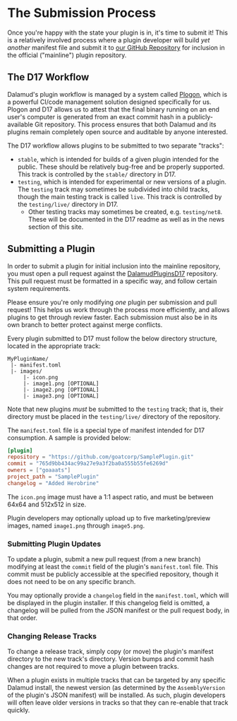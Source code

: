 # The Submission Process

Once you're happy with the state your plugin is in, it's time to submit it! This is a relatively involved process
where a plugin developer will build *yet another* manifest file and submit it to [our GitHub Repository][d17] for
inclusion in the official ("mainline") plugin repository.

## The D17 Workflow

Dalamud's plugin workflow is managed by a system called [Plogon][plogon], which is a powerful CI/code management
solution designed specifically for us. Plogon and D17 allows us to attest that the final binary running on an end user's
computer is generated from an exact commit hash in a publicly-available Git repository. This process ensures that both
Dalamud and its plugins remain completely open source and auditable by anyone interested.

The D17 workflow allows plugins to be submitted to two separate "tracks":

* `stable`, which is intended for builds of a given plugin intended for the public. These should be relatively
  bug-free and be properly supported. This track is controlled by the `stable/` directory in D17.
* `testing`, which is intended for experimental or new versions of a plugin. The `testing` track may sometimes be
  subdivided into child tracks, though the main testing track is called `live`. This track is controlled by the
  `testing/live/` directory in D17.
  * Other testing tracks may sometimes be created, e.g. `testing/net8`. These will be documented in the D17 readme as
    well as in the news section of this site. 

## Submitting a Plugin

In order to submit a plugin for initial inclusion into the mainline repository, you must open a pull request against
the [DalamudPluginsD17][d17] repository. This pull request must be formatted in a specific way, and follow certain
system requirements.

Please ensure you're only modifying *one* plugin per submission and pull request! This helps us work through the process
more efficiently, and allows plugins to get through review faster. Each submission must also be in its own branch to 
better protect against merge conflicts.

Every plugin submitted to D17 must follow the below directory structure, located in the appropriate track:

```
MyPluginName/
 |- manifest.toml
 |- images/
     |- icon.png
     |- image1.png [OPTIONAL]
     |- image2.png [OPTIONAL]
     |- image3.png [OPTIONAL]

```

Note that new plugins *must* be submitted to the `testing` track; that is, their directory must be placed in the
`testing/live/` directory of the repository.

The `manifest.toml` file is a special type of manifest intended for D17 consumption. A sample is provided below:

```toml
[plugin]
repository = "https://github.com/goatcorp/SamplePlugin.git"
commit = "765d9bb434ac99a27e9a3f2ba0a555b55fe6269d"
owners = ["goaaats"]
project_path = "SamplePlugin"
changelog = "Added Herobrine"
```

The `icon.png` image must have a 1:1 aspect ratio, and must be between 64x64 and 512x512 in size.

Plugin developers may optionally upload up to five marketing/preview images, named `image1.png` through `image5.png`.

### Submitting Plugin Updates

To update a plugin, submit a new pull request (from a new branch) modifying at least the `commit` field of the plugin's
`manifest.toml` file. This commit must be publicly accessible at the specified repository, though it does not need to
be on any specific branch.

You may optionally provide a `changelog` field in the `manifest.toml`, which will be displayed in the plugin installer.
If this changelog field is omitted, a changelog will be pulled from the JSON manifest or the pull request body, in that
order.

### Changing Release Tracks

To change a release track, simply copy (or move) the plugin's manifest directory to the new track's directory. Version 
bumps and commit hash changes are not required to move a plugin between tracks.

When a plugin exists in multiple tracks that can be targeted by any specific Dalamud install, the newest version (as
determined by the `AssemblyVersion` of the plugin's JSON manifest) will be installed. As such, plugin developers will
often leave older versions in tracks so that they can re-enable that track quickly.


[d17]: https://github.com/goatcorp/DalamudPluginsD17
[plogon]: https://github.com/goatcorp/Plogon